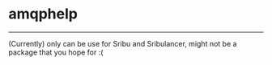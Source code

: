 # amqphelp

-----

(Currently) only can be use for Sribu and Sribulancer, might not be a package that you hope for :(
